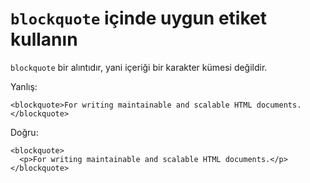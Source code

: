 # `blockquote` içinde uygun etiket kullanın

`blockquote` bir alıntıdır, yani içeriği bir karakter kümesi değildir.

Yanlış:

    <blockquote>For writing maintainable and scalable HTML documents.</blockquote>

Doğru:

```
<blockquote>
  <p>For writing maintainable and scalable HTML documents.</p>
</blockquote>
```
